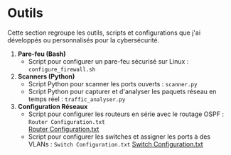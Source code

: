 # Outils
Cette section regroupe les outils, scripts et configurations que j'ai développés ou personnalisés pour la cybersécurité.

1. **Pare-feu (Bash)**  
   - Script pour configurer un pare-feu sécurisé sur Linux : `configure_firewall.sh`
2. **Scanners (Python)**  
   - Script Python pour scanner les ports ouverts : `scanner.py`
   - Script Python pour capturer et d'analyser les paquets réseau en temps réel : `traffic_analyser.py`
3. **Configuration Réseaux**  
    - Script pour configurer les routeurs en série avec le routage OSPF : `Router Configuration.txt`  
    [Router Configuration.txt](https://github.com/user-attachments/files/18286530/Router.Configuration.txt)
    - Script pour configurer les switches et assigner les ports à des VLANs : `Switch Configuration.txt`
    [Switch Configuration.txt](https://github.com/user-attachments/files/18286532/Switch.Configuration.txt)
